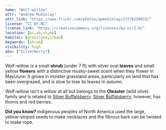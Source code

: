 ```yaml
---
name: "Wolf-willow"
attr: "Andrew McKinlay"
attr_link: "https://www.flickr.com/photos/apmckinlay/27276250015/"
license: "CC BY-NC"
license_link: "https://creativecommons.org/licenses/by-nc/2.0/"
location: [bc,ab,sk,mb]
habitat: [grassland,urban]
keywords: [shrub]
visibility: high
aka: ["Silverberry"]
---
```

Wolf-willow is a small **shrub** (under 7 ft) with silver oval **leaves** and small yellow **flowers** with a distinctive musky-sweet scent when they flower in May/June. It grows in moister grassland areas, particularly on land that has been overgrazed, and is slow to lose its leaves in autumn.

Wolf-willow isn't a willow at all but belongs to the **Oleaster** (wild olive) family and is related to [Silver Buffaloberry](/trees/silbufber/). [Silver Buffaloberry](/trees/silbufber/), however, has thorns and red berries.

**Did you know?** Indigenous peoples of North America used the large, yellow-striped seeds to make necklaces and the fibrous bark can be twisted to make rope.
